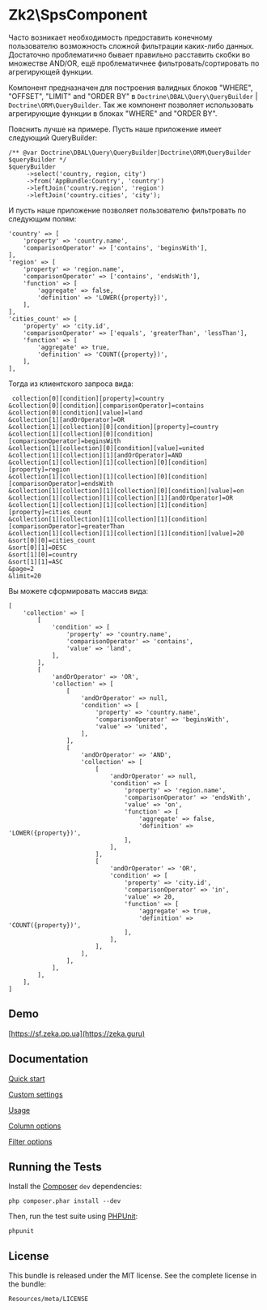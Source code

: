 Zk2\SpsComponent
================


Часто возникает необходимость предоставить конечному пользователю возможность сложной
фильтрации каких-либо данных. Достаточно проблематично бывает правильно расставить скобки во множестве AND/OR,
ещё проблематичнее фильтровать/сортировать по агрегирующей функции.

Компонент предназначен для построения валидных блоков "WHERE", "OFFSET", "LIMIT" and "ORDER BY"
в `Doctrine\DBAL\Query\QueryBuilder` | `Doctrine\ORM\QueryBuilder`.
Так же компонент позволяет использовать агрегирующие функции в блоках "WHERE" and "ORDER BY".

Пояснить лучше на примере. Пусть наше приложение имеет следующий QueryBuilder:

    /** @var Doctrine\DBAL\Query\QueryBuilder|Doctrine\ORM\QueryBuilder $queryBuilder */
    $queryBuilder
         ->select('country, region, city')
         ->from('AppBundle:Country', 'country')
         ->leftJoin('country.region', 'region')
         ->leftJoin('country.cities', 'city');

И пусть наше приложение позволяет пользователю фильтровать по следующим полям:

    'country' => [
        'property' => 'country.name',
        'comparisonOperator' => ['contains', 'beginsWith'],
    ],
    'region' => [
        'property' => 'region.name',
        'comparisonOperator' => ['contains', 'endsWith'],
        'function' => [
            'aggregate' => false,
            'definition' => 'LOWER({property})',
        ],
    ],
    'cities_count' => [
        'property' => 'city.id',
        'comparisonOperator' => ['equals', 'greaterThan', 'lessThan'],
        'function' => [
            'aggregate' => true,
            'definition' => 'COUNT({property})',
        ],
    ],

Тогда из клиентского запроса вида:

     collection[0][condition][property]=country
    &collection[0][condition][comparisonOperator]=contains
    &collection[0][condition][value]=land
    &collection[1][andOrOperator]=OR
    &collection[1][collection][0][condition][property]=country
    &collection[1][collection][0][condition][comparisonOperator]=beginsWith
    &collection[1][collection][0][condition][value]=united
    &collection[1][collection][1][andOrOperator]=AND
    &collection[1][collection][1][collection][0][condition][property]=region
    &collection[1][collection][1][collection][0][condition][comparisonOperator]=endsWith
    &collection[1][collection][1][collection][0][condition][value]=on
    &collection[1][collection][1][collection][1][andOrOperator]=OR
    &collection[1][collection][1][collection][1][condition][property]=cities_count
    &collection[1][collection][1][collection][1][condition][comparisonOperator]=greaterThan
    &collection[1][collection][1][collection][1][condition][value]=20
    &sort[0][0]=cities_count
    &sort[0][1]=DESC
    &sort[1][0]=country
    &sort[1][1]=ASC
    &page=2
    &limit=20
    
Вы можете сформировать массив вида:

    [
        'collection' => [
            [
                'condition' => [
                    'property' => 'country.name',
                    'comparisonOperator' => 'contains',
                    'value' => 'land',
                ],
            ],
            [
                'andOrOperator' => 'OR',
                'collection' => [
                    [
                        'andOrOperator' => null,
                        'condition' => [
                            'property' => 'country.name',
                            'comparisonOperator' => 'beginsWith',
                            'value' => 'united',
                        ],
                    ],
                    [
                        'andOrOperator' => 'AND',
                        'collection' => [
                            [
                                'andOrOperator' => null,
                                'condition' => [
                                    'property' => 'region.name',
                                    'comparisonOperator' => 'endsWith',
                                    'value' => 'on',
                                    'function' => [
                                        'aggregate' => false,
                                        'definition' => 'LOWER({property})',
                                    ],
                                ],
                            ],
                            [
                                'andOrOperator' => 'OR',
                                'condition' => [
                                    'property' => 'city.id',
                                    'comparisonOperator' => 'in',
                                    'value' => 20,
                                    'function' => [
                                        'aggregate' => true,
                                        'definition' => 'COUNT({property})',
                                    ],
                                ],
                            ],
                        ],
                    ],
                ],
            ],
        ],
    ]

Demo
----
[https://sf.zeka.pp.ua](https://zeka.guru)

Documentation
-------------

[Quick start](https://github.com/zk2/SPSBundle/blob/dev/Resources/doc/index.rst)

[Custom settings](https://github.com/zk2/SPSBundle/blob/dev/Resources/doc/settings.rst)

[Usage](https://github.com/zk2/SPSBundle/blob/dev/Resources/doc/usage.rst)

[Column options](https://github.com/zk2/SPSBundle/blob/dev/Resources/doc/column_options.rst)

[Filter options](https://github.com/zk2/SPSBundle/blob/dev/Resources/doc/filter_options.rst)

Running the Tests
-----------------

Install the [Composer](http://getcomposer.org/) `dev` dependencies:

    php composer.phar install --dev

Then, run the test suite using
[PHPUnit](https://github.com/sebastianbergmann/phpunit/):

    phpunit

License
-------

This bundle is released under the MIT license. See the complete license in the bundle:

    Resources/meta/LICENSE
    
